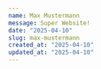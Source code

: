 ```yaml
---
name: Max Mustermann
message: Super Website!
date: "2025-04-10"
slug: max-mustermann
created_at: "2025-04-10"
updated_at: "2025-04-10"
---
```

